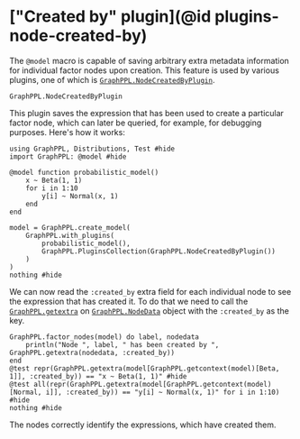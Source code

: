# ["Created by" plugin](@id plugins-node-created-by)

The `@model` macro is capable of saving arbitrary extra metadata information for individual factor nodes upon creation. 
This feature is used by various plugins, one of which is [`GraphPPL.NodeCreatedByPlugin`](@ref).

```@docs
GraphPPL.NodeCreatedByPlugin
```

This plugin saves the expression that has been used to create a particular factor node, which can later be queried, for example, for debugging purposes. 
Here's how it works:

```@example plugins-created-by-example
using GraphPPL, Distributions, Test #hide
import GraphPPL: @model #hide

@model function probabilistic_model()
    x ~ Beta(1, 1)
    for i in 1:10
        y[i] ~ Normal(x, 1)
    end
end

model = GraphPPL.create_model(
    GraphPPL.with_plugins(
        probabilistic_model(),
        GraphPPL.PluginsCollection(GraphPPL.NodeCreatedByPlugin())
    )
)
nothing #hide
```

We can now read the `:created_by` extra field for each individual node to see the expression that has created it.
To do that we need to call the [`GraphPPL.getextra`](@ref) on [`GraphPPL.NodeData`](@ref) object with the `:created_by` as the key.

```@example plugins-created-by-example
GraphPPL.factor_nodes(model) do label, nodedata
    println("Node ", label, " has been created by ", GraphPPL.getextra(nodedata, :created_by))
end
@test repr(GraphPPL.getextra(model[GraphPPL.getcontext(model)[Beta, 1]], :created_by)) == "x ~ Beta(1, 1)" #hide
@test all(repr(GraphPPL.getextra(model[GraphPPL.getcontext(model)[Normal, i]], :created_by)) == "y[i] ~ Normal(x, 1)" for i in 1:10) #hide
nothing #hide
```

The nodes correctly identify the expressions, which have created them.

